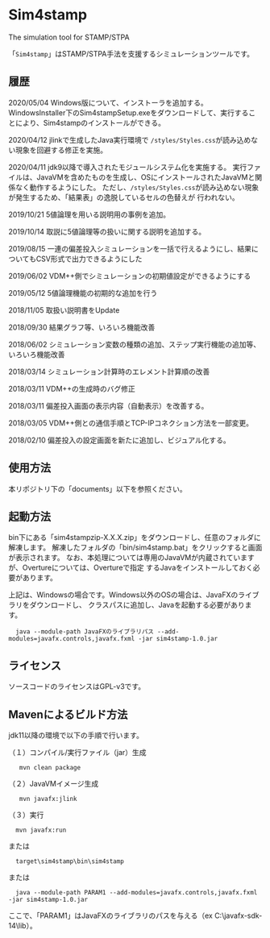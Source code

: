 # Sim4stamp

The simulation tool for STAMP/STPA

「`Sim4stamp`」はSTAMP/STPA手法を支援するシミュレーションツールです。

## 履歴

2020/05/04 Windows版について、インストーラを追加する。
           WindowsInstaller下のSim4stampSetup.exeをダウンロードして、実行することにより、Sim4stampのインストールができる。

2020/04/12 jlinkで生成したJava実行環境で `/styles/Styles.css`が読み込めない現象を回避する修正を実施。

2020/04/11 jdk9以降で導入されたモジュールシステム化を実施する。
           実行ファイルは、JavaVMを含めたものを生成し、OSにインストールされたJavaVMと関係なく動作するようにした。
           ただし、`/styles/Styles.css`が読み込めない現象が発生するため、「結果表」の逸脱しているセルの色替えが
           行われない。

2019/10/21 5値論理を用いる説明用の事例を追加。

2019/10/14 取説に5値論理等の扱いに関する説明を追加する。

2019/08/15 一連の偏差投入シミュレーションを一括で行えるようにし、結果についてもCSV形式で出力できるようにした

2019/06/02 VDM++側でシミュレーションの初期値設定ができるようにする

2019/05/12 5値論理機能の初期的な追加を行う

2018/11/05 取扱い説明書をUpdate

2018/09/30 結果グラフ等、いろいろ機能改善

2018/06/02 シミュレーション変数の種類の追加、ステップ実行機能の追加等、いろいろ機能改善

2018/03/14 シミュレーション計算時のエレメント計算順の改善

2018/03/11 VDM++の生成時のバグ修正

2018/03/11 偏差投入画面の表示内容（自動表示）を改善する。

2018/03/05 VDM++側との通信手順とTCP-IPコネクション方法を一部変更。

2018/02/10 偏差投入の設定画面を新たに追加し、ビジュアル化する。


## 使用方法

本リポジトリ下の「documents」以下を参照ください。

## 起動方法

   bin下にある「sim4stampzip-X.X.X.zip」をダウンロードし、任意のフォルダに解凍します。
   解凍したフォルダの「bin/sim4stamp.bat」をクリックすると画面が表示されます。
   なお、本処理については専用のJavaVMが内蔵されていますが、Overtureについては、Overtureで指定
   するJavaをインストールしておく必要があります。

   上記は、Windowsの場合です。Windows以外のOSの場合は、JavaFXのライブラリをダウンロードし、
   クラスパスに追加し、Javaを起動する必要があります。
```
  java --module-path JavaFXのライブラリパス --add-modules=javafx.controls,javafx.fxml -jar sim4stamp-1.0.jar
```


## ライセンス

ソースコードのライセンスはGPL-v3です。

## Mavenによるビルド方法

jdk11以降の環境で以下の手順で行います。

（１）コンパイル/実行ファイル（jar）生成

```
   mvn clean package
```

（２）JavaVMイメージ生成

```
   mvn javafx:jlink

```
（３）実行

```
  mvn javafx:run
```
  または
```
  target\sim4stamp\bin\sim4stamp
```
  または
```
  java --module-path PARAM1 --add-modules=javafx.controls,javafx.fxml -jar sim4stamp-1.0.jar
```
  ここで、「PARAM1」はJavaFXのライブラリのパスを与える（ex C:\javafx-sdk-14\lib）。

